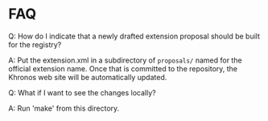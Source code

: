 FAQ
===

Q:  How do I indicate that a newly drafted extension proposal should be built
    for the registry?

A:  Put the extension.xml in a subdirectory of `proposals/` named for the
    official extension name. Once that is committed to the repository, the
    Khronos web site will be automatically updated.

Q:  What if I want to see the changes locally?

A:  Run 'make' from this directory.
